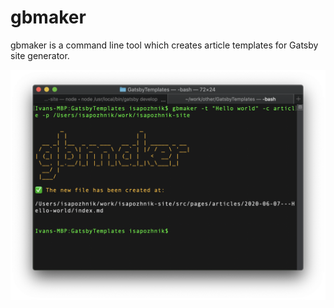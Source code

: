 # gbmaker
gbmaker is a command line tool which creates article templates for Gatsby site generator.

![](Resources/image.png)